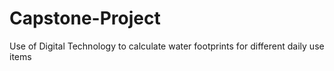 # Capstone-Project
Use of Digital Technology to calculate water footprints for different daily use items
